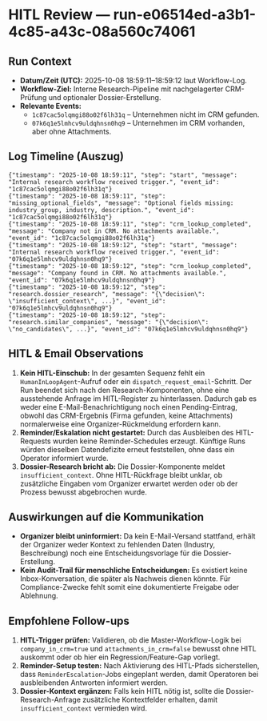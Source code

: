 # HITL Review — run-e06514ed-a3b1-4c85-a43c-08a560c74061

## Run Context
- **Datum/Zeit (UTC):** 2025-10-08 18:59:11–18:59:12 laut Workflow-Log.
- **Workflow-Ziel:** Interne Research-Pipeline mit nachgelagerter CRM-Prüfung und optionaler Dossier-Erstellung.
- **Relevante Events:**
  - `1c87cac5olqmgi88o02f6lh31q` – Unternehmen nicht im CRM gefunden.
  - `07k6q1e5lmhcv9uldqhnsn0hq9` – Unternehmen im CRM vorhanden, aber ohne Attachments.

## Log Timeline (Auszug)
```jsonl
{"timestamp": "2025-10-08 18:59:11", "step": "start", "message": "Internal research workflow received trigger.", "event_id": "1c87cac5olqmgi88o02f6lh31q"}
{"timestamp": "2025-10-08 18:59:11", "step": "missing_optional_fields", "message": "Optional fields missing: industry_group, industry, description.", "event_id": "1c87cac5olqmgi88o02f6lh31q"}
{"timestamp": "2025-10-08 18:59:11", "step": "crm_lookup_completed", "message": "Company not in CRM. No attachments available.", "event_id": "1c87cac5olqmgi88o02f6lh31q"}
{"timestamp": "2025-10-08 18:59:12", "step": "start", "message": "Internal research workflow received trigger.", "event_id": "07k6q1e5lmhcv9uldqhnsn0hq9"}
{"timestamp": "2025-10-08 18:59:12", "step": "crm_lookup_completed", "message": "Company found in CRM. No attachments available.", "event_id": "07k6q1e5lmhcv9uldqhnsn0hq9"}
{"timestamp": "2025-10-08 18:59:12", "step": "research.dossier_research", "message": "{\"decision\": \"insufficient_context\", ...}", "event_id": "07k6q1e5lmhcv9uldqhnsn0hq9"}
{"timestamp": "2025-10-08 18:59:12", "step": "research.similar_companies", "message": "{\"decision\": \"no_candidates\", ...}", "event_id": "07k6q1e5lmhcv9uldqhnsn0hq9"}
```

## HITL & Email Observations
1. **Kein HITL-Einschub:** In der gesamten Sequenz fehlt ein `HumanInLoopAgent`-Aufruf oder ein `dispatch_request_email`-Schritt. Der Run beendet sich nach den Research-Komponenten, ohne eine ausstehende Anfrage im HITL-Register zu hinterlassen. Dadurch gab es weder eine E-Mail-Benachrichtigung noch einen Pending-Eintrag, obwohl das CRM-Ergebnis (Firma gefunden, keine Attachments) normalerweise eine Organizer-Rückmeldung erfordern kann.
2. **Reminder/Eskalation nicht gestartet:** Durch das Ausbleiben des HITL-Requests wurden keine Reminder-Schedules erzeugt. Künftige Runs würden dieselben Datendefizite erneut feststellen, ohne dass ein Operator informiert wurde.
3. **Dossier-Research bricht ab:** Die Dossier-Komponente meldet `insufficient_context`. Ohne HITL-Rückfrage bleibt unklar, ob zusätzliche Eingaben vom Organizer erwartet werden oder ob der Prozess bewusst abgebrochen wurde.

## Auswirkungen auf die Kommunikation
- **Organizer bleibt uninformiert:** Da kein E-Mail-Versand stattfand, erhält der Organizer weder Kontext zu fehlenden Daten (Industry, Beschreibung) noch eine Entscheidungsvorlage für die Dossier-Erstellung.
- **Kein Audit-Trail für menschliche Entscheidungen:** Es existiert keine Inbox-Konversation, die später als Nachweis dienen könnte. Für Compliance-Zwecke fehlt somit eine dokumentierte Freigabe oder Ablehnung.

## Empfohlene Follow-ups
1. **HITL-Trigger prüfen:** Validieren, ob die Master-Workflow-Logik bei `company_in_crm=true` und `attachments_in_crm=false` bewusst ohne HITL auskommt oder ob hier ein Regression/Feature-Gap vorliegt.
2. **Reminder-Setup testen:** Nach Aktivierung des HITL-Pfads sicherstellen, dass `ReminderEscalation`-Jobs eingeplant werden, damit Operatoren bei ausbleibenden Antworten informiert werden.
3. **Dossier-Kontext ergänzen:** Falls kein HITL nötig ist, sollte die Dossier-Research-Anfrage zusätzliche Kontextfelder erhalten, damit `insufficient_context` vermieden wird.
